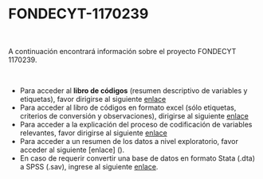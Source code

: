 # FONDECYT-1170239

<br>

A continuación encontrará información sobre el proyecto FONDECYT 1170239.

<br>

- Para acceder al **libro de códigos** (resumen descriptivo de variables y etiquetas), favor dirigirse al siguiente [enlace](codebook.html)
- Para acceder al libro de códigos en formato excel (sólo etiquetas, criterios de conversión y observaciones), dirigirse al siguiente [enlace](https://github.com/AGSCL/FONDECYT-1170239/blob/master/a59ce30bf3a72a8a6df4a71290f8c646e47aa994/Libro%20de%20C%C3%B3digos.xlsx?raw=true)
- Para acceder a la explicación del proceso de codificación de variables relevantes, favor dirigirse al siguiente [enlace](https://github.com/AGSCL/FONDECYT-1170239/blob/master/a59ce30bf3a72a8a6df4a71290f8c646e47aa994/Tratamiento%20de%20Variables%20FONDECYT%201170239%202020.docx?raw=true)
- Para acceder a un resumen de los datos a nivel exploratorio, favor acceder al siguiente [enlace] ().
- En caso de requerir convertir una base de datos en formato Stata (.dta) a  SPSS (.sav), ingrese al siguiente [enlace](https://cursor2020.shinyapps.io/UploadFiles/).